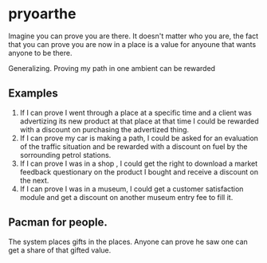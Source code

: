 # pryoarthe

Imagine you can prove you are there. It doesn't matter who you are, the fact that you can prove you are now in a place is a value for anyoune that wants anyone to be there.

Generalizing. Proving my path in one ambient can be rewarded

## Examples

  1. If I can prove I went through  a place at a specific time and a client was advertizing its new product at that place at that time I could be rewarded with a discount on purchasing the advertized thing.
  2. If I can prove my car is making a path, I could be asked for an evaluation of the traffic situation and be rewarded with a discount on  fuel by the sorrounding petrol stations.
  3. If I can prove I was in a shop , I could get the right to download a market feedback questionary on the product I bought and receive a discount on the next. 
  4. If I can prove I was in a museum, I could get a customer satisfaction module and get a discount on another museum entry fee to fill it.
  
## Pacman for people.

The system places gifts in the places. Anyone can prove he saw one can get a share of that gifted value.

